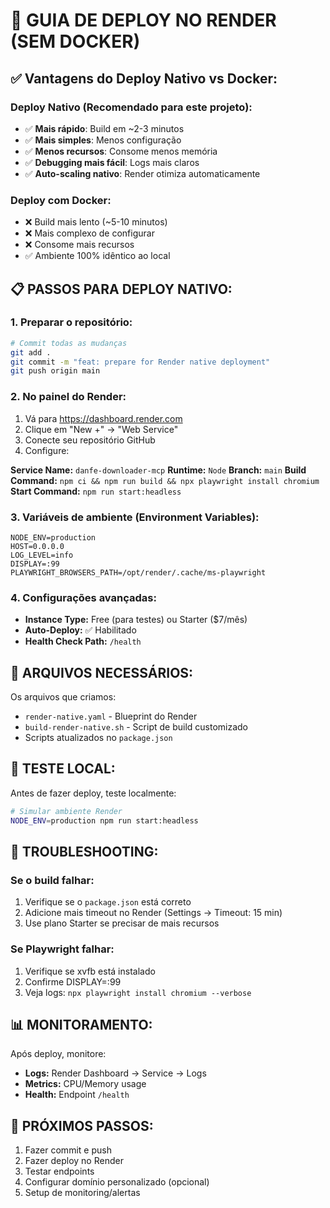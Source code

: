 # 🚀 GUIA DE DEPLOY NO RENDER (SEM DOCKER)

## ✅ Vantagens do Deploy Nativo vs Docker:

### Deploy Nativo (Recomendado para este projeto):
- ✅ **Mais rápido**: Build em ~2-3 minutos
- ✅ **Mais simples**: Menos configuração
- ✅ **Menos recursos**: Consome menos memória
- ✅ **Debugging mais fácil**: Logs mais claros
- ✅ **Auto-scaling nativo**: Render otimiza automaticamente

### Deploy com Docker:
- ❌ Build mais lento (~5-10 minutos)
- ❌ Mais complexo de configurar
- ❌ Consome mais recursos
- ✅ Ambiente 100% idêntico ao local

## 📋 PASSOS PARA DEPLOY NATIVO:

### 1. **Preparar o repositório:**
```bash
# Commit todas as mudanças
git add .
git commit -m "feat: prepare for Render native deployment"
git push origin main
```

### 2. **No painel do Render:**
1. Vá para https://dashboard.render.com
2. Clique em "New +" → "Web Service"
3. Conecte seu repositório GitHub
4. Configure:

**Service Name:** `danfe-downloader-mcp`
**Runtime:** `Node`
**Branch:** `main`
**Build Command:** `npm ci && npm run build && npx playwright install chromium`
**Start Command:** `npm run start:headless`

### 3. **Variáveis de ambiente (Environment Variables):**
```
NODE_ENV=production
HOST=0.0.0.0
LOG_LEVEL=info
DISPLAY=:99
PLAYWRIGHT_BROWSERS_PATH=/opt/render/.cache/ms-playwright
```

### 4. **Configurações avançadas:**
- **Instance Type:** Free (para testes) ou Starter ($7/mês)
- **Auto-Deploy:** ✅ Habilitado
- **Health Check Path:** `/health`

## 🔧 ARQUIVOS NECESSÁRIOS:

Os arquivos que criamos:
- `render-native.yaml` - Blueprint do Render
- `build-render-native.sh` - Script de build customizado
- Scripts atualizados no `package.json`

## 📱 TESTE LOCAL:

Antes de fazer deploy, teste localmente:
```bash
# Simular ambiente Render
NODE_ENV=production npm run start:headless
```

## 🐛 TROUBLESHOOTING:

### Se o build falhar:
1. Verifique se o `package.json` está correto
2. Adicione mais timeout no Render (Settings → Timeout: 15 min)
3. Use plano Starter se precisar de mais recursos

### Se Playwright falhar:
1. Verifique se xvfb está instalado
2. Confirme DISPLAY=:99
3. Veja logs: `npx playwright install chromium --verbose`

## 📊 MONITORAMENTO:

Após deploy, monitore:
- **Logs:** Render Dashboard → Service → Logs
- **Metrics:** CPU/Memory usage
- **Health:** Endpoint `/health`

## 🎯 PRÓXIMOS PASSOS:

1. Fazer commit e push
2. Fazer deploy no Render
3. Testar endpoints
4. Configurar domínio personalizado (opcional)
5. Setup de monitoring/alertas